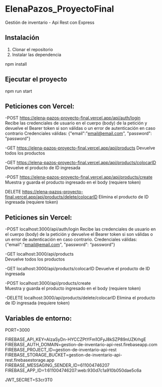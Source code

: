 # ElenaPazos_ProyectoFinal
Gestión de inventario - Api Rest con Express
## Instalación

1. Clonar el repositorio
2. Instalar las dependencia

npm install

## Ejecutar el proyecto

npm run start


## Peticiones con Vercel:

-POST  https://elena-pazos-proyecto-final.vercel.app/api/auth/login  
Recibe las credenciales de usuario en el cuerpo (body) de la petición y devuelve el Bearer token si son válidas o un error de autenticación en caso contrario
Credenciales válidas:  {"email":"email@email.com", "password": “password"}

-GET https://elena-pazos-proyecto-final.vercel.app/api/products
Devuelve todos los productos

-GET https://elena-pazos-proyecto-final.vercel.app/api/products/colocarID
Devuelve el producto de ID ingresada

-POST https://elena-pazos-proyecto-final.vercel.app/api/products/create  
Muestra y guarda el producto ingresado en el body (requiere token)

DELETE  https://elena-pazos-proyecto-final.vercel.app/api/products/delete/colocarID 
Elimina el producto de ID ingresada (requiere token)


## Peticiones sin Vercel:

-POST localhost:3000/api/auth/login
Recibe las credenciales de usuario en el cuerpo (body) de la petición y devuelve el Bearer token si son válidas o un error de autenticación en caso contrario.
Credenciales válidas:  {"email":"email@email.com", "password": “password"}

-GET localhost:3000/api/products    
Devuelve todos los productos

-GET localhost:3000/api/products/colocarID
Devuelve el producto de ID ingresada

-POST localhost:3000/api/products/create  
Muestra y guarda el producto ingresado en el body (requiere token)

-DELETE  localhost:3000/api/products/delete/colocarID 
Elimina el producto de ID ingresada (requiere token)




## Variables de entorno:

PORT=3000

FIREBASE_API_KEY=AIzaSyDn-HYCCZPtYFm1OFyJ8kSZP89nUZKrhgE
FIREBASE_AUTH_DOMAIN=gestion-de-inventario-api-rest.firebaseapp.com
FIREBASE_PROJECT_ID=gestion-de-inventario-api-rest
FIREBASE_STORAGE_BUCKET=gestion-de-inventario-api-rest.firebasestorage.app
FIREBASE_MESSAGING_SENDER_ID=611004746207
FIREBASE_APP_ID=1:611004746207:web:930d7c1a910b050dae5c6a

JWT_SECRET=S3cr3T0



